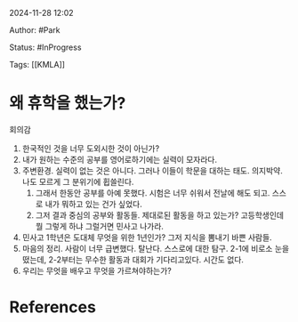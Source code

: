 2024-11-28 12:02

Author: #Park 

Status: #InProgress 

Tags: [[KMLA]] 



# 왜 휴학을 했는가?

회의감

1. 한국적인 것을 너무 도외시한 것이 아닌가? 
2. 내가 원하는 수준의 공부를 영어로하기에는 실력이 모자라다.
3. 주변환경. 실력이 없는 것은 아니다. 그러나 이들이 학문을 대하는 태도. 의지박약. 나도 모르게 그 분위기에 휩쓸린다. 
	1. 그래서 한동안 공부를 아예 못했다. 시험은 너무 쉬워서 전날에 해도 되고. 스스로 내가 뭐하고 있는 건가 싶었다. 
	2. 그저 결과 중심의 공부와 활동들. 제대로된 활동을 하고 있는가? 고등학생인데 뭘 그렇게 하냐 그럴거면 민사고 나가라.
5. 민사고 1학년은 도대체 무엇을 위한 1년인가? 그저 지식을 뽐내기 바쁜 사람들. 
6. 마음의 정리. 사람이 너무 급변했다. 탈난다. 스스로에 대한 탐구. 2-1에 비로소 눈을 떴는데, 2-2부터는 무수한 활동과 대회가 기다리고있다. 시간도 없다.
7. 우리는 무엇을 배우고 무엇을 가르쳐야하는가?





# References